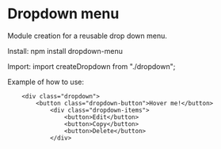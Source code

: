 # Dropdown menu
Module creation for a reusable drop down menu.

Install:
npm install dropdown-menu

Import:
import createDropdown from "./dropdown";

Example of how to use:

        <div class="dropdown">
            <button class="dropdown-button">Hover me!</button>
                <div class="dropdown-items">
                    <button>Edit</button>
                    <button>Copy</button>
                    <button>Delete</button>
                </div>
